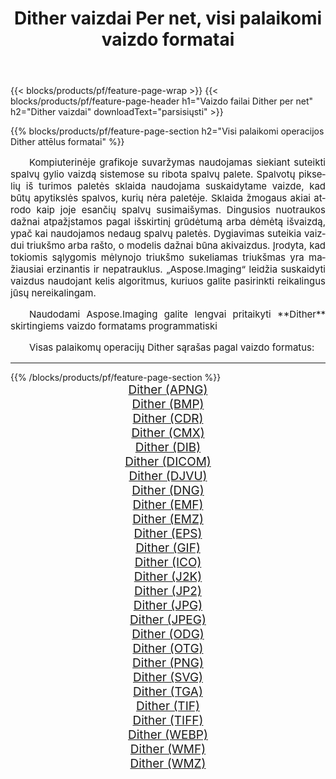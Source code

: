 ﻿---
title: Dither vaizdai Per net, visi palaikomi vaizdo formatai 
weight: 3920
url: /lt/net/dither 
lang: lt
langdirlevel: 2
locales: zh-hans,ja,it,ru,de,es,fr,nl,id,lt,pl,pt,vi,tr,ko,zh-hant,ar,hi,th,sv,cs,uk,he
description: Naudodami Aspose.Imaging galite lengvai sukurti Dither vaizdus per net
---

{{< blocks/products/pf/feature-page-wrap >}}
{{< blocks/products/pf/feature-page-header h1="Vaizdo failai Dither per net" h2="Dither vaizdai" downloadText="parsisiųsti" >}}


{{% blocks/products/pf/feature-page-section  h2="Visi palaikomi operacijos Dither attēlus formatai" %}}
<p align="justify" style="text-indent:2em;font-size:15px;">
Kompiuterinėje grafikoje suvaržymas naudojamas siekiant suteikti spalvų gylio vaizdą sistemose su ribota spalvų palete. Spalvotų pikselių iš turimos paletės sklaida naudojama suskaidytame vaizde, kad būtų apytikslės spalvos, kurių nėra paletėje. Sklaida žmogaus akiai atrodo kaip joje esančių spalvų susimaišymas. Dingusios nuotraukos dažnai atpažįstamos pagal išskirtinį grūdėtumą arba dėmėtą išvaizdą, ypač kai naudojamos nedaug spalvų paletės. Dygiavimas suteikia vaizdui triukšmo arba rašto, o modelis dažnai būna akivaizdus. Įrodyta, kad tokiomis sąlygomis mėlynojo triukšmo sukeliamas triukšmas yra mažiausiai erzinantis ir nepatrauklus. „Aspose.Imaging“ leidžia suskaidyti vaizdus naudojant kelis algoritmus, kuriuos galite pasirinkti reikalingus jūsų nereikalingam.
</p>
<p align="justify" style="text-indent:2em;font-size:15px;">
Naudodami Aspose.Imaging galite lengvai pritaikyti **Dither** skirtingiems vaizdo formatams programmatiski
</p>
<p align="justify" style="text-indent:2em;font-size:15px;">
Visas palaikomų operacijų Dither sąrašas pagal vaizdo formatus:
</p>
<hr/>
{{% /blocks/products/pf/feature-page-section %}}
<div class="container-fluid productfamilypage bg-gray">
    <div class="convertypes bg-gray agp-content section">
        <div class="container">
		<div class="row other-converters" style="gap: 10px;font-size: 19px;text-align:center;">
		    <div class='col-md-2 other-converter remove-lp remove-rp'><a href="/imaging/lt/net/dither/apng" style="padding:15px;">Dither (APNG)</a></div><div class='col-md-2 other-converter remove-lp remove-rp'><a href="/imaging/lt/net/dither/bmp" style="padding:15px;">Dither (BMP)</a></div><div class='col-md-2 other-converter remove-lp remove-rp'><a href="/imaging/lt/net/dither/cdr" style="padding:15px;">Dither (CDR)</a></div><div class='col-md-2 other-converter remove-lp remove-rp'><a href="/imaging/lt/net/dither/cmx" style="padding:15px;">Dither (CMX)</a></div><div class='col-md-2 other-converter remove-lp remove-rp'><a href="/imaging/lt/net/dither/dib" style="padding:15px;">Dither (DIB)</a></div><div class='col-md-2 other-converter remove-lp remove-rp'><a href="/imaging/lt/net/dither/dicom" style="padding:15px;">Dither (DICOM)</a></div><div class='col-md-2 other-converter remove-lp remove-rp'><a href="/imaging/lt/net/dither/djvu" style="padding:15px;">Dither (DJVU)</a></div><div class='col-md-2 other-converter remove-lp remove-rp'><a href="/imaging/lt/net/dither/dng" style="padding:15px;">Dither (DNG)</a></div><div class='col-md-2 other-converter remove-lp remove-rp'><a href="/imaging/lt/net/dither/emf" style="padding:15px;">Dither (EMF)</a></div><div class='col-md-2 other-converter remove-lp remove-rp'><a href="/imaging/lt/net/dither/emz" style="padding:15px;">Dither (EMZ)</a></div><div class='col-md-2 other-converter remove-lp remove-rp'><a href="/imaging/lt/net/dither/eps" style="padding:15px;">Dither (EPS)</a></div><div class='col-md-2 other-converter remove-lp remove-rp'><a href="/imaging/lt/net/dither/gif" style="padding:15px;">Dither (GIF)</a></div><div class='col-md-2 other-converter remove-lp remove-rp'><a href="/imaging/lt/net/dither/ico" style="padding:15px;">Dither (ICO)</a></div><div class='col-md-2 other-converter remove-lp remove-rp'><a href="/imaging/lt/net/dither/j2k" style="padding:15px;">Dither (J2K)</a></div><div class='col-md-2 other-converter remove-lp remove-rp'><a href="/imaging/lt/net/dither/jp2" style="padding:15px;">Dither (JP2)</a></div><div class='col-md-2 other-converter remove-lp remove-rp'><a href="/imaging/lt/net/dither/jpg" style="padding:15px;">Dither (JPG)</a></div><div class='col-md-2 other-converter remove-lp remove-rp'><a href="/imaging/lt/net/dither/jpeg" style="padding:15px;">Dither (JPEG)</a></div><div class='col-md-2 other-converter remove-lp remove-rp'><a href="/imaging/lt/net/dither/odg" style="padding:15px;">Dither (ODG)</a></div><div class='col-md-2 other-converter remove-lp remove-rp'><a href="/imaging/lt/net/dither/otg" style="padding:15px;">Dither (OTG)</a></div><div class='col-md-2 other-converter remove-lp remove-rp'><a href="/imaging/lt/net/dither/png" style="padding:15px;">Dither (PNG)</a></div><div class='col-md-2 other-converter remove-lp remove-rp'><a href="/imaging/lt/net/dither/svg" style="padding:15px;">Dither (SVG)</a></div><div class='col-md-2 other-converter remove-lp remove-rp'><a href="/imaging/lt/net/dither/tga" style="padding:15px;">Dither (TGA)</a></div><div class='col-md-2 other-converter remove-lp remove-rp'><a href="/imaging/lt/net/dither/tif" style="padding:15px;">Dither (TIF)</a></div><div class='col-md-2 other-converter remove-lp remove-rp'><a href="/imaging/lt/net/dither/tiff" style="padding:15px;">Dither (TIFF)</a></div><div class='col-md-2 other-converter remove-lp remove-rp'><a href="/imaging/lt/net/dither/webp" style="padding:15px;">Dither (WEBP)</a></div><div class='col-md-2 other-converter remove-lp remove-rp'><a href="/imaging/lt/net/dither/wmf" style="padding:15px;">Dither (WMF)</a></div><div class='col-md-2 other-converter remove-lp remove-rp'><a href="/imaging/lt/net/dither/wmz" style="padding:15px;">Dither (WMZ)</a></div>
                </div>
        </div>
    </div>
</div>
<br/>
